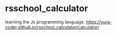 # rsschool_calculator
learning the Js programming language.
https://yura-coder.github.io/rsschool_calculator/calculator/

